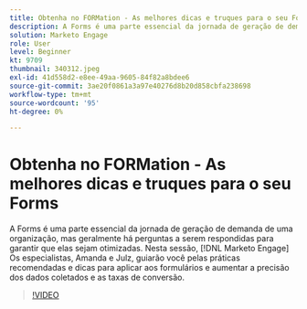 ```yaml
---
title: Obtenha no FORMation - As melhores dicas e truques para o seu Forms
description: A Forms é uma parte essencial da jornada de geração de demanda de uma organização, mas geralmente há perguntas a serem respondidas para garantir que elas sejam otimizadas.
solution: Marketo Engage
role: User
level: Beginner
kt: 9709
thumbnail: 340312.jpeg
exl-id: 41d558d2-e8ee-49aa-9605-84f82a8bdee6
source-git-commit: 3ae20f0861a3a97e40276d8b20d858cbfa238698
workflow-type: tm+mt
source-wordcount: '95'
ht-degree: 0%

---
```


# Obtenha no FORMation - As melhores dicas e truques para o seu Forms

A Forms é uma parte essencial da jornada de geração de demanda de uma organização, mas geralmente há perguntas a serem respondidas para garantir que elas sejam otimizadas. Nesta sessão, [!DNL Marketo Engage] Os especialistas, Amanda e Julz, guiarão você pelas práticas recomendadas e dicas para aplicar aos formulários e aumentar a precisão dos dados coletados e as taxas de conversão.

>[!VIDEO](https://video.tv.adobe.com/v/340312/?quality=12&learn=on)
